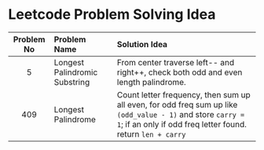 # Leetcode Problem Solving Idea 

| Problem No | Problem Name                  | Solution Idea                                                                      |
| :--------: | :---------------------------- | :--------------------------------------------------------------------------------- |
|     5      | Longest Palindromic Substring | From center traverse left-- and right++, check both odd and even length palindrome. |
|409|Longest Palindrome|Count letter frequency, then sum up all even, for odd freq sum up like `(odd_value - 1)` and store `carry = 1`; if an only if odd freq letter found. return `len + carry`| 
